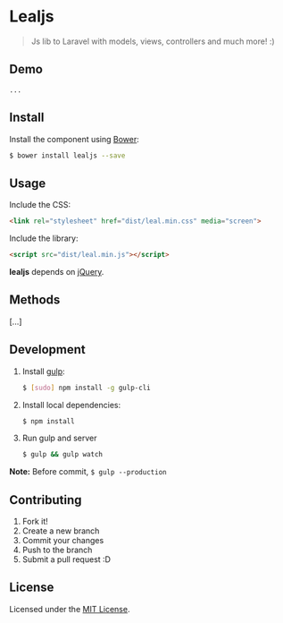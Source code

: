 # Lealjs
> Js lib to Laravel with models, views, controllers and much more! :)

## Demo
`...`

## Install

Install the component using [Bower](http://bower.io/):

```sh
$ bower install lealjs --save
```

## Usage

Include the CSS:

```html
<link rel="stylesheet" href="dist/leal.min.css" media="screen">
```

Include the library:


```html
<script src="dist/leal.min.js"></script>
```

**lealjs** depends on [jQuery](https://github.com/jquery/jquery).

## Methods
[...]

## Development

1. Install [gulp](http://gulpjs.com/):

	```sh
	$ [sudo] npm install -g gulp-cli
	```

2. Install local dependencies:

	```sh
	$ npm install
	```

3. Run gulp and server

	```sh
	$ gulp && gulp watch
	```

**Note:** Before commit, `$ gulp --production`

## Contributing

1. Fork it!
2. Create a new branch
3. Commit your changes
4. Push to the branch
5. Submit a pull request :D

## License
Licensed under the [MIT License](https://opensource.org/licenses/MIT).
